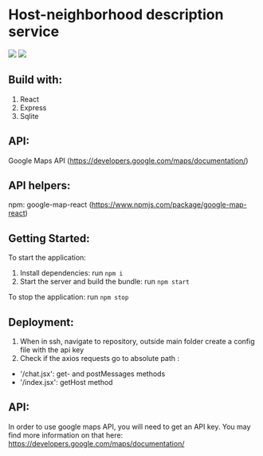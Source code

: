 # Host-neighborhood description service
   

<a href="http://a.webpurr.com/9Jyz.webp"><img src="http://a.webpurr.com/9Jyz.webp" /></a>
<a href="http://a.webpurr.com/8gVA.webp"><img src="http://a.webpurr.com/8gVA.webp"/></a>

## Build with:

1. React
1. Express
1. Sqlite


## API:

Google Maps API (https://developers.google.com/maps/documentation/)

## API helpers:

npm: google-map-react (https://www.npmjs.com/package/google-map-react)


## Getting Started:

To start the application:
1. Install dependencies: run ` npm i `
2. Start the server and build the bundle: run ` npm start `

To stop the application: 
 run ` npm stop `


## Deployment:

1. When in ssh, navigate to repository, outside main folder create a config file with the api key
2. Check if the axios requests go to absolute path :

- '/chat.jsx': get- and postMessages methods
- '/index.jsx': getHost method 

## API:

In order to use google maps API, you will need to get an API key. You may find more information on that here: https://developers.google.com/maps/documentation/
